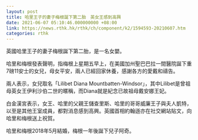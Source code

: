 ```yaml
---
layout: post
title: 哈里王子的妻子梅根誕下第二胎　英女王感到高興
date: 2021-06-07 05:10:46.000000000 +08:00
link: https://news.rthk.hk/rthk/ch/component/k2/1594593-20210607.htm
categories: rthk
---
```


英國哈里王子的妻子梅根誕下第二胎，是一名女嬰。

哈里和梅根發表聲明，指梅根上星期五早上，在美國加州聖巴巴拉一間醫院誕下重7磅11安士的女兒，母女平安，兩人已經回家休養，感謝各方的愛戴和禱告。

兩人表示，女兒取名「Lilibet Diana Mountbatten-Windsor」，其中Lilibet是曾祖母英女王伊利沙伯二世的暱稱，而Diana就是紀念已故祖母戴安娜王妃。

白金漢宮表示，女王、哈里的父親王儲查里斯、哈里的哥哥威廉王子與夫人凱特，以至是其他王室成員，都對消息感到高興。英國首相約翰遜亦在社交網站貼文，向哈里和梅根送上祝賀。

哈里和梅根2018年5月結婚，梅根一年後誕下兒子阿奇。
